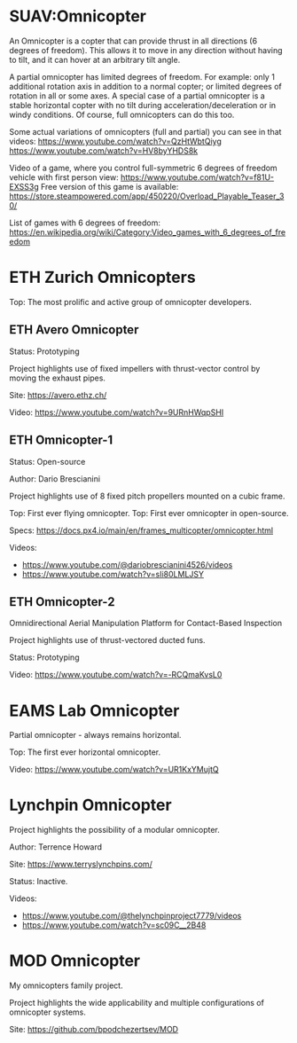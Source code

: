 SUAV:Omnicopter
===============

An Omnicopter is a copter that can provide thrust in all directions (6 degrees of freedom).
This allows it to move in any direction without having to tilt, and it can hover at an arbitrary tilt angle.

A partial omnicopter has limited degrees of freedom. For example:
only 1 additional rotation axis in addition to a normal copter; or limited degrees of rotation in all or some axes.
A special case of a partial omnicopter is a stable horizontal copter with no tilt during acceleration/deceleration or in windy conditions.
Of course, full omnicopters can do this too.

Some actual variations of omnicopters (full and partial) you can see in that videos:
https://www.youtube.com/watch?v=QzHtWbtQiyg
https://www.youtube.com/watch?v=HV8byYHDS8k

Video of a game, where you control full-symmetric 6 degrees of freedom vehicle with first person view:
https://www.youtube.com/watch?v=f81U-EXSS3g
Free version of this game is available: https://store.steampowered.com/app/450220/Overload_Playable_Teaser_30/

List of games with 6 degrees of freedom: https://en.wikipedia.org/wiki/Category:Video_games_with_6_degrees_of_freedom


# ETH Zurich Omnicopters

Top: The most prolific and active group of omnicopter developers.

## ETH Avero Omnicopter

Status: Prototyping

Project highlights use of fixed impellers with thrust-vector control by moving the exhaust pipes.

Site: https://avero.ethz.ch/

Video: https://www.youtube.com/watch?v=9URnHWqpSHI


## ETH Omnicopter-1

Status: Open-source

Author: Dario Brescianini

Project highlights use of 8 fixed pitch propellers mounted on a cubic frame.

Top: First ever flying omnicopter.
Top: First ever omnicopter in open-source.

Specs: https://docs.px4.io/main/en/frames_multicopter/omnicopter.html

Videos:
- https://www.youtube.com/@dariobrescianini4526/videos
- https://www.youtube.com/watch?v=sIi80LMLJSY


## ETH Omnicopter-2

Omnidirectional Aerial Manipulation Platform for Contact-Based Inspection

Project highlights use of thrust-vectored ducted funs.

Status: Prototyping

Video: https://www.youtube.com/watch?v=-RCQmaKvsL0



# EAMS Lab Omnicopter

Partial omnicopter - always remains horizontal.

Top: The first ever horizontal omnicopter.

Video: https://www.youtube.com/watch?v=UR1KxYMujtQ



# Lynchpin Omnicopter

Project highlights the possibility of a modular omnicopter.

Author: Terrence Howard

Site: https://www.terryslynchpins.com/

Status: Inactive.

Videos:
- https://www.youtube.com/@thelynchpinproject7779/videos
- https://www.youtube.com/watch?v=sc09C__2B48



# MOD Omnicopter

My omnicopters family project.

Project highlights the wide applicability and multiple configurations of omnicopter systems.

Site: https://github.com/bpodchezertsev/MOD

